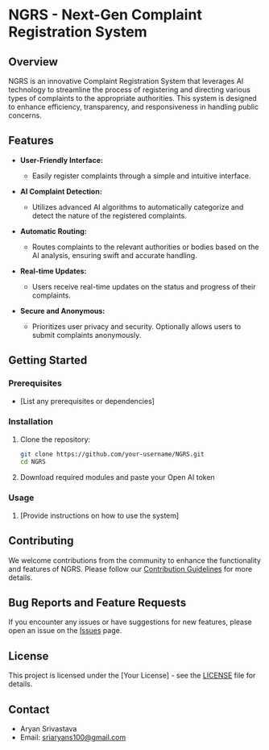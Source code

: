 
# NGRS - Next-Gen Complaint Registration System

## Overview

NGRS is an innovative Complaint Registration System that leverages AI technology to streamline the process of registering and directing various types of complaints to the appropriate authorities. This system is designed to enhance efficiency, transparency, and responsiveness in handling public concerns.

## Features

- **User-Friendly Interface:**
  - Easily register complaints through a simple and intuitive interface.

- **AI Complaint Detection:**
  - Utilizes advanced AI algorithms to automatically categorize and detect the nature of the registered complaints.

- **Automatic Routing:**
  - Routes complaints to the relevant authorities or bodies based on the AI analysis, ensuring swift and accurate handling.

- **Real-time Updates:**
  - Users receive real-time updates on the status and progress of their complaints.

- **Secure and Anonymous:**
  - Prioritizes user privacy and security. Optionally allows users to submit complaints anonymously.

## Getting Started

### Prerequisites

- [List any prerequisites or dependencies]

### Installation

1. Clone the repository:
   ```bash
   git clone https://github.com/your-username/NGRS.git
   cd NGRS
   ```

2. Download required modules and paste your Open AI token 

### Usage

1. [Provide instructions on how to use the system]

## Contributing

We welcome contributions from the community to enhance the functionality and features of NGRS. Please follow our [Contribution Guidelines](CONTRIBUTING.md) for more details.

## Bug Reports and Feature Requests

If you encounter any issues or have suggestions for new features, please open an issue on the [Issues](https://github.com/Aryansrivastava07/NGRS/issues) page.

## License

This project is licensed under the [Your License] - see the [LICENSE](LICENSE) file for details.

## Contact

- Aryan Srivastava
- Email: sriaryans100@gmail.com
